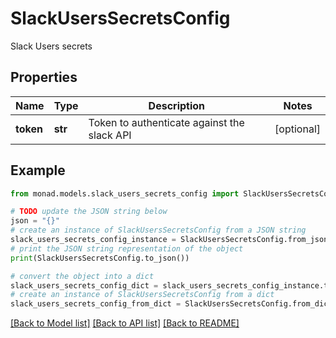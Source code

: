 # SlackUsersSecretsConfig

Slack Users secrets

## Properties

Name | Type | Description | Notes
------------ | ------------- | ------------- | -------------
**token** | **str** | Token to authenticate against the slack API | [optional] 

## Example

```python
from monad.models.slack_users_secrets_config import SlackUsersSecretsConfig

# TODO update the JSON string below
json = "{}"
# create an instance of SlackUsersSecretsConfig from a JSON string
slack_users_secrets_config_instance = SlackUsersSecretsConfig.from_json(json)
# print the JSON string representation of the object
print(SlackUsersSecretsConfig.to_json())

# convert the object into a dict
slack_users_secrets_config_dict = slack_users_secrets_config_instance.to_dict()
# create an instance of SlackUsersSecretsConfig from a dict
slack_users_secrets_config_from_dict = SlackUsersSecretsConfig.from_dict(slack_users_secrets_config_dict)
```
[[Back to Model list]](../README.md#documentation-for-models) [[Back to API list]](../README.md#documentation-for-api-endpoints) [[Back to README]](../README.md)


